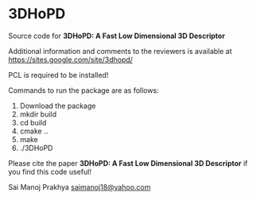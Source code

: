 # 3DHoPD
Source code for **3DHoPD: A Fast Low Dimensional 3D Descriptor**

Additional information and comments to the reviewers is available at 
https://sites.google.com/site/3dhopd/

PCL is required to be installed!

Commands to run the package are as follows:
1. Download the package
2. mkdir build
3. cd build
4. cmake ..
5. make
6. ./3DHoPD

Please cite the paper **3DHoPD: A Fast Low Dimensional 3D Descriptor** if you find this code useful!

Sai Manoj Prakhya
saimanoj18@yahoo.com
